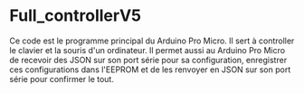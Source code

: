 # Full_controllerV5
Ce code est le programme principal du Arduino Pro Micro. Il sert à controller le clavier et la souris d'un ordinateur.
Il permet aussi au Arduino Pro Micro de recevoir des JSON sur son port série pour sa configuration, enregistrer 
ces configurations dans l'EEPROM et de les renvoyer en JSON sur son port série pour confirmer le tout.
